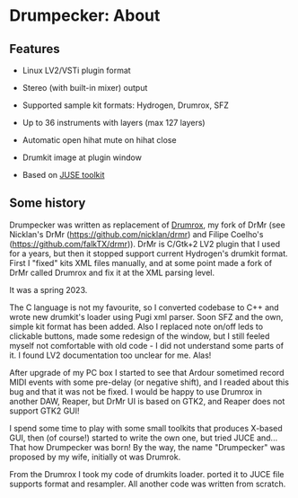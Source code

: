 # Drumpecker: About

## Features

* Linux LV2/VSTi plugin format

* Stereo (with built-in mixer) output

* Supported sample kit formats: Hydrogen, Drumrox, SFZ

* Up to 36 instruments with layers (max 127 layers)

* Automatic open hihat mute on hihat close

* Drumkit image at plugin window

* Based on [JUSE toolkit](https://juce.com)


## Some history

Drumpecker was written as replacement of [Drumrox](https://github.com/psemiletov/drumrox), my fork of DrMr (see Nicklan's DrMr (https://github.com/nicklan/drmr) and Filipe Coelho's (https://github.com/falkTX/drmr)). DrMr is C/Gtk+2 LV2 plugin that I used for a years, but then it stopped support current Hydrogen's drumkit format. First I "fixed" kits XML files manually, and at some point made a fork of DrMr called Drumrox and fix it at the XML parsing level.

It was a spring 2023.

The C language is not my favourite, so I converted codebase to C++ and wrote new drumkit's loader using Pugi xml parser. Soon SFZ and the own, simple kit format has been added. Also I replaced note on/off leds to clickable buttons, made some redesign of the window, but I still feeled myself not comfortable with old code - I did not understand some parts of it. I found LV2 documentation too unclear for me. Alas!

After upgrade of my PC box I started to see that Ardour sometimed record MIDI events with some pre-delay (or negative shift), and I readed about this bug and that it was not be fixed. I would be happy to use Drumrox in another DAW, Reaper, but DrMr UI is based on GTK2, and Reaper does not support GTK2 GUI!

I spend some time to play with some small toolkits that produces X-based GUI, then (of course!) started to write the own one, but tried JUCE and... That how Drumpecker was born! By the way, the name "Drumpecker" was proposed by my wife, initially ot was Drumrok.

From the Drumrox I took my code of drumkits loader. ported it to JUCE file supports format and resampler. All another code was written from scratch.
